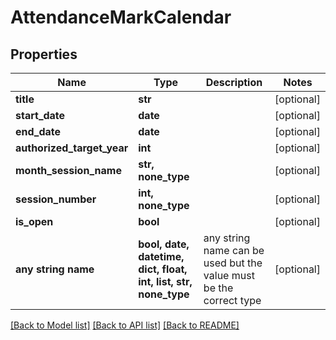 # AttendanceMarkCalendar


## Properties
Name | Type | Description | Notes
------------ | ------------- | ------------- | -------------
**title** | **str** |  | [optional] 
**start_date** | **date** |  | [optional] 
**end_date** | **date** |  | [optional] 
**authorized_target_year** | **int** |  | [optional] 
**month_session_name** | **str, none_type** |  | [optional] 
**session_number** | **int, none_type** |  | [optional] 
**is_open** | **bool** |  | [optional] 
**any string name** | **bool, date, datetime, dict, float, int, list, str, none_type** | any string name can be used but the value must be the correct type | [optional]

[[Back to Model list]](../README.md#documentation-for-models) [[Back to API list]](../README.md#documentation-for-api-endpoints) [[Back to README]](../README.md)


